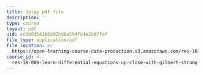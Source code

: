 ```yaml
---
title: 3play pdf file
description: ''
type: course
layout: pdf
uid: ec960354166892b86a594f04e2b07faf
file_type: application/pdf
file_location: >-
  https://open-learning-course-data-production.s3.amazonaws.com/res-18-009-learn-differential-equations-up-close-with-gilbert-strang-and-cleve-moler-fall-2015/ec960354166892b86a594f04e2b07faf_Jy5XpZqy56U.pdf
course_id: >-
  res-18-009-learn-differential-equations-up-close-with-gilbert-strang-and-cleve-moler-fall-2015
---
```

